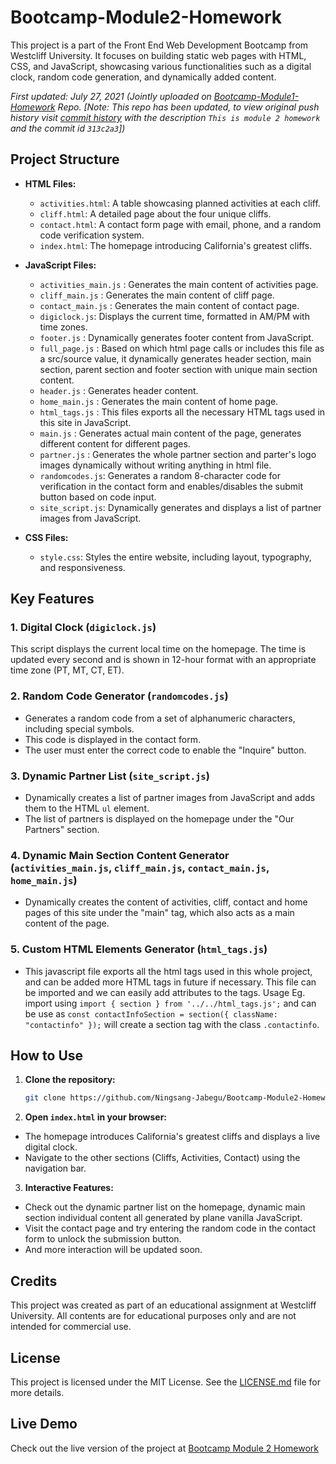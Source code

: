 # Bootcamp-Module2-Homework

This project is a part of the Front End Web Development Bootcamp from Westcliff University. It focuses on building static web pages with HTML, CSS, and JavaScript, showcasing various functionalities such as a digital clock, random code generation, and dynamically added content.

_First updated: July 27, 2021 (Jointly uploaded on [Bootcamp-Module1-Homework](https://github.com/Ningsang-Jabegu/Bootcamp-Module1-Homework) Repo. [Note: This repo has been updated, to view original push history visit [commit history](https://github.com/Ningsang-Jabegu/Bootcamp-Module1-Homework/commits/main/) with the description `This is module 2 homework` and the commit id `313c2a3`])_

## Project Structure

- **HTML Files:**
  - `activities.html`: A table showcasing planned activities at each cliff.
  - `cliff.html`: A detailed page about the four unique cliffs.
  - `contact.html`: A contact form page with email, phone, and a random code verification system.
  - `index.html`: The homepage introducing California's greatest cliffs.

- **JavaScript Files:**
  - `activities_main.js` : Generates the main content of activities page.
  - `cliff_main.js` : Generates the main content of cliff page.
  - `contact_main.js` : Generates the main content of contact page.
  - `digiclock.js`: Displays the current time, formatted in AM/PM with time zones.
  - `footer.js` : Dynamically generates footer content from JavaScript.
  - `full_page.js` : Based on which html page calls or includes this file as a src/source value, it dynamically generates header section, main section, parent section and footer section with unique main section content.
  - `header.js` : Generates header content.
  - `home_main.js` : Generates the main content of home page.
  - `html_tags.js` : This files exports all the necessary HTML tags used in this site in JavaScript.
  - `main.js` : Generates actual main content of the page, generates different content for different pages.
  - `partner.js` : Generates the whole partner section and parter's logo images dynamically without writing anything in html file.
  - `randomcodes.js`: Generates a random 8-character code for verification in the contact form and enables/disables the submit button based on code input.
  - `site_script.js`: Dynamically generates and displays a list of partner images from JavaScript.

- **CSS Files:**
  - `style.css`: Styles the entire website, including layout, typography, and responsiveness.

## Key Features

### 1. Digital Clock (`digiclock.js`)
This script displays the current local time on the homepage. The time is updated every second and is shown in 12-hour format with an appropriate time zone (PT, MT, CT, ET).

### 2. Random Code Generator (`randomcodes.js`)
- Generates a random code from a set of alphanumeric characters, including special symbols.
- This code is displayed in the contact form.
- The user must enter the correct code to enable the "Inquire" button.

### 3. Dynamic Partner List (`site_script.js`)
- Dynamically creates a list of partner images from JavaScript and adds them to the HTML `ul` element.
- The list of partners is displayed on the homepage under the "Our Partners" section.

### 4. Dynamic Main Section Content Generator (`activities_main.js`, `cliff_main.js`, `contact_main.js`, `home_main.js`)
- Dynamically creates the content of activities, cliff, contact and home pages of this site under the "main" tag, which also acts as a main content of the page.

### 5. Custom HTML Elements Generator (`html_tags.js`)
- This javascript file exports all the html tags used in this whole project, and can be added more HTML tags in future if necessary. This file can be imported and we can easily add attributes to the tags. Usage Eg. import using `import { section } from '../../html_tags.js';` and can be use as `const contactInfoSection = section({ className: "contactinfo" });` will create a section tag with the class `.contactinfo`.

## How to Use

1. **Clone the repository:**
   ```bash
   git clone https://github.com/Ningsang-Jabegu/Bootcamp-Module2-Homework.git

2. **Open `index.html` in your browser:**
- The homepage introduces California's greatest cliffs and displays a live digital clock.
- Navigate to the other sections (Cliffs, Activities, Contact) using the navigation bar.

3. **Interactive Features:**
- Check out the dynamic partner list on the homepage, dynamic main section individual content all generated by plane vanilla JavaScript.
- Visit the contact page and try entering the random code in the contact form to unlock the submission button.
- And more interaction will be updated soon.

## Credits
This project was created as part of an educational assignment at Westcliff University. All contents are for educational purposes only and are not intended for commercial use.

## License
This project is licensed under the MIT License. See the [LICENSE.md](https://github.com/Ningsang-Jabegu/Bootcamp-Module2-Homework?tab=MIT-1-ov-file) file for more details.

## Live Demo
Check out the live version of the project at [Bootcamp Module 2 Homework](https://bootcamp-module2-homework.vercel.app/)